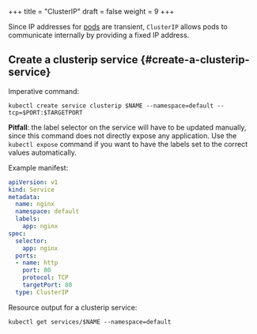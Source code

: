 +++
title = "ClusterIP"
draft = false
weight = 9
+++

Since IP addresses for [pods](/portfolio/kubernetes/pod/) are transient, `ClusterIP` allows pods to communicate internally by providing a fixed IP address.


## Create a clusterip service {#create-a-clusterip-service}

Imperative command:

```shell
kubectl create service clusterip $NAME --namespace=default --tcp=$PORT:$TARGETPORT
```

**Pitfall**: the label selector on the service will have to be updated manually, since this command does not directly expose any application. Use the `kubectl expose` command if you want to have the labels set to the correct values automatically.

Example manifest:

```yaml { linenos=inline, hl_lines=["16"] }
apiVersion: v1
kind: Service
metadata:
  name: nginx
  namespace: default
  labels:
    app: nginx
spec:
  selector:
    app: nginx
  ports:
  - name: http
    port: 80
    protocol: TCP
    targetPort: 80
  type: ClusterIP
```

Resource output for a clusterip service:

```shell
kubectl get services/$NAME --namespace=default
```

